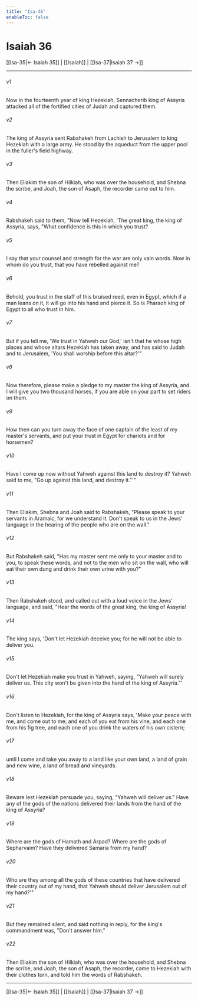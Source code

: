 ```yaml
---
title: "Isa-36"
enableToc: false
---
```

# Isaiah 36

[[Isa-35|← Isaiah 35]] | [[Isaiah]] | [[Isa-37|Isaiah 37 →]]
***



###### v1 
Now in the fourteenth year of king Hezekiah, Sennacherib king of Assyria attacked all of the fortified cities of Judah and captured them. 

###### v2 
The king of Assyria sent Rabshakeh from Lachish to Jerusalem to king Hezekiah with a large army. He stood by the aqueduct from the upper pool in the fuller's field highway. 

###### v3 
Then Eliakim the son of Hilkiah, who was over the household, and Shebna the scribe, and Joah, the son of Asaph, the recorder came out to him. 

###### v4 
Rabshakeh said to them, "Now tell Hezekiah, 'The great king, the king of Assyria, says, "What confidence is this in which you trust? 

###### v5 
I say that your counsel and strength for the war are only vain words. Now in whom do you trust, that you have rebelled against me? 

###### v6 
Behold, you trust in the staff of this bruised reed, even in Egypt, which if a man leans on it, it will go into his hand and pierce it. So is Pharaoh king of Egypt to all who trust in him. 

###### v7 
But if you tell me, 'We trust in Yahweh our God,' isn't that he whose high places and whose altars Hezekiah has taken away, and has said to Judah and to Jerusalem, 'You shall worship before this altar?'" 

###### v8 
Now therefore, please make a pledge to my master the king of Assyria, and I will give you two thousand horses, if you are able on your part to set riders on them. 

###### v9 
How then can you turn away the face of one captain of the least of my master's servants, and put your trust in Egypt for chariots and for horsemen? 

###### v10 
Have I come up now without Yahweh against this land to destroy it? Yahweh said to me, "Go up against this land, and destroy it."'" 

###### v11 
Then Eliakim, Shebna and Joah said to Rabshakeh, "Please speak to your servants in Aramaic, for we understand it. Don't speak to us in the Jews' language in the hearing of the people who are on the wall." 

###### v12 
But Rabshakeh said, "Has my master sent me only to your master and to you, to speak these words, and not to the men who sit on the wall, who will eat their own dung and drink their own urine with you?" 

###### v13 
Then Rabshakeh stood, and called out with a loud voice in the Jews' language, and said, "Hear the words of the great king, the king of Assyria! 

###### v14 
The king says, 'Don't let Hezekiah deceive you; for he will not be able to deliver you. 

###### v15 
Don't let Hezekiah make you trust in Yahweh, saying, "Yahweh will surely deliver us. This city won't be given into the hand of the king of Assyria."' 

###### v16 
Don't listen to Hezekiah, for the king of Assyria says, 'Make your peace with me, and come out to me; and each of you eat from his vine, and each one from his fig tree, and each one of you drink the waters of his own cistern; 

###### v17 
until I come and take you away to a land like your own land, a land of grain and new wine, a land of bread and vineyards. 

###### v18 
Beware lest Hezekiah persuade you, saying, "Yahweh will deliver us." Have any of the gods of the nations delivered their lands from the hand of the king of Assyria? 

###### v19 
Where are the gods of Hamath and Arpad? Where are the gods of Sepharvaim? Have they delivered Samaria from my hand? 

###### v20 
Who are they among all the gods of these countries that have delivered their country out of my hand, that Yahweh should deliver Jerusalem out of my hand?'" 

###### v21 
But they remained silent, and said nothing in reply, for the king's commandment was, "Don't answer him." 

###### v22 
Then Eliakim the son of Hilkiah, who was over the household, and Shebna the scribe, and Joah, the son of Asaph, the recorder, came to Hezekiah with their clothes torn, and told him the words of Rabshakeh.

***
[[Isa-35|← Isaiah 35]] | [[Isaiah]] | [[Isa-37|Isaiah 37 →]]
